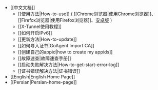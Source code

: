 * [[中文文档]]
  * [[使用方法|How-to-use]] ( [[Chrome浏览器|使用Chrome浏览器]]、[[Firefox浏览器|使用Firefox浏览器]]、[安卓版](https://github.com/XX-net/XX-Net/wiki/%E5%AE%89%E5%8D%93%E7%89%88) )
  * [[X-Tunnel使用教程]]
  * [[如何开启IPv6]]
  * [[更新方法|How-to-update]]
  * [[如何导入证书|GoAgent Import CA]]
  * [[创建自己的appid|how to create my appids]]
  * [[故障速查|故障速查手册]]
  * [[启动失败解决方法|How-to-get-start-error-log]]
  * [[证书错误解决方法|证书错误]]
* [[English|English Home Page]]
* [[Persian|Persian-home-page]]
